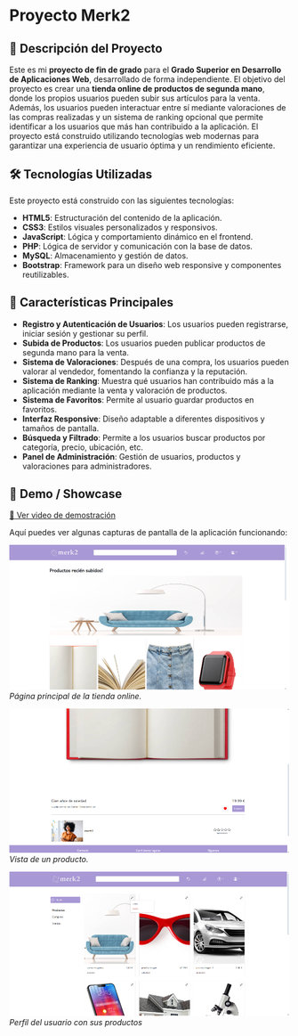 # Proyecto Merk2

## 📖 Descripción del Proyecto

Este es mi **proyecto de fin de grado** para el **Grado Superior en Desarrollo de Aplicaciones Web**, desarrollado de forma independiente. El objetivo del proyecto es crear una **tienda online de productos de segunda mano**, donde los propios usuarios pueden subir sus artículos para la venta. Además, los usuarios pueden interactuar entre sí mediante valoraciones de las compras realizadas y un sistema de ranking opcional que permite identificar a los usuarios que más han contribuido a la aplicación. El proyecto está construido utilizando tecnologías web modernas para garantizar una experiencia de usuario óptima y un rendimiento eficiente.

## 🛠️ Tecnologías Utilizadas

Este proyecto está construido con las siguientes tecnologías:

- **HTML5**: Estructuración del contenido de la aplicación.
- **CSS3**: Estilos visuales personalizados y responsivos.
- **JavaScript**: Lógica y comportamiento dinámico en el frontend.
- **PHP**: Lógica de servidor y comunicación con la base de datos.
- **MySQL**: Almacenamiento y gestión de datos.
- **Bootstrap**: Framework para un diseño web responsive y componentes reutilizables.

## 🚀 Características Principales

- **Registro y Autenticación de Usuarios**: Los usuarios pueden registrarse, iniciar sesión y gestionar su perfil.
- **Subida de Productos**: Los usuarios pueden publicar productos de segunda mano para la venta.
- **Sistema de Valoraciones**: Después de una compra, los usuarios pueden valorar al vendedor, fomentando la confianza y la reputación.
- **Sistema de Ranking**: Muestra qué usuarios han contribuido más a la aplicación mediante la venta y valoración de productos.
- **Sistema de Favoritos**: Permite al usuario guardar productos en favoritos.
- **Interfaz Responsive**: Diseño adaptable a diferentes dispositivos y tamaños de pantalla.
- **Búsqueda y Filtrado**: Permite a los usuarios buscar productos por categoría, precio, ubicación, etc.
- **Panel de Administración**: Gestión de usuarios, productos y valoraciones para administradores.

## 📸 Demo / Showcase

[🎥 Ver video de demostración](https://youtu.be/AG9GBc6OvXA)

Aquí puedes ver algunas capturas de pantalla de la aplicación funcionando:

![Página Principal](ImagenesEjemplo/Inicio.png)
*Página principal de la tienda online.*

![Subida de Producto](ImagenesEjemplo/Producto.png)
*Vista de un producto.*

![Perfil de Usuario](ImagenesEjemplo/Productos_perfil.png)
*Perfil del usuario con sus productos*
